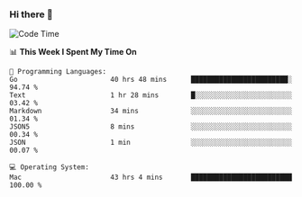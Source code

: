 ### Hi there 👋

<!--
**CrazyCollin/crazycollin** is a ✨ _special_ ✨ repository because its `README.md` (this file) appears on your GitHub profile.

Here are some ideas to get you started:

- 🔭 I’m currently working on ...
- 🌱 I’m currently learning ...
- 👯 I’m looking to collaborate on ...
- 🤔 I’m looking for help with ...
- 💬 Ask me about ...
- 📫 How to reach me: ...
- 😄 Pronouns: ...
- ⚡ Fun fact: ...
-->

<!--START_SECTION:waka-->
![Code Time](http://img.shields.io/badge/Code%20Time-5%2C055%20hrs%2026%20mins-blue)

📊 **This Week I Spent My Time On** 

```text
💬 Programming Languages: 
Go                       40 hrs 48 mins      ████████████████████████░   94.74 % 
Text                     1 hr 28 mins        █░░░░░░░░░░░░░░░░░░░░░░░░   03.42 % 
Markdown                 34 mins             ░░░░░░░░░░░░░░░░░░░░░░░░░   01.34 % 
JSON5                    8 mins              ░░░░░░░░░░░░░░░░░░░░░░░░░   00.34 % 
JSON                     1 min               ░░░░░░░░░░░░░░░░░░░░░░░░░   00.07 % 

💻 Operating System: 
Mac                      43 hrs 4 mins       █████████████████████████   100.00 % 
```


<!--END_SECTION:waka-->
